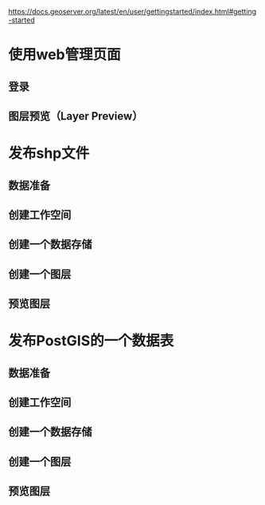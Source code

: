 https://docs.geoserver.org/latest/en/user/gettingstarted/index.html#getting-started

# 使用web管理页面



## 登录



## 图层预览（Layer Preview）





# 发布shp文件



## 数据准备



## 创建工作空间



## 创建一个数据存储



## 创建一个图层



## 预览图层



# 发布PostGIS的一个数据表



## 数据准备



## 创建工作空间



## 创建一个数据存储



## 创建一个图层



## 预览图层



